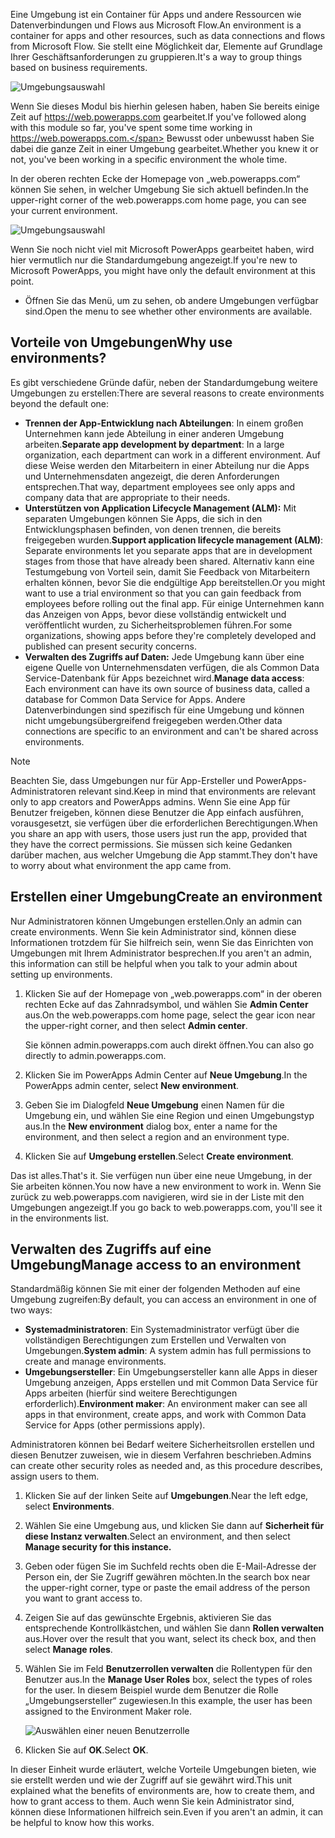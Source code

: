 <span data-ttu-id="3f673-101">Eine Umgebung ist ein Container für Apps und andere Ressourcen wie Datenverbindungen und Flows aus Microsoft Flow.</span><span class="sxs-lookup"><span data-stu-id="3f673-101">An environment is a container for apps and other resources, such as data connections and flows from Microsoft Flow.</span></span> <span data-ttu-id="3f673-102">Sie stellt eine Möglichkeit dar, Elemente auf Grundlage Ihrer Geschäftsanforderungen zu gruppieren.</span><span class="sxs-lookup"><span data-stu-id="3f673-102">It's a way to group things based on business requirements.</span></span>

![Umgebungsauswahl](../media/powerapps-environments2.png)

<span data-ttu-id="3f673-104">Wenn Sie dieses Modul bis hierhin gelesen haben, haben Sie bereits einige Zeit auf https://web.powerapps.com gearbeitet.</span><span class="sxs-lookup"><span data-stu-id="3f673-104">If you've followed along with this module so far, you've spent some time working in https://web.powerapps.com.</span></span> <span data-ttu-id="3f673-105">Bewusst oder unbewusst haben Sie dabei die ganze Zeit in einer Umgebung gearbeitet.</span><span class="sxs-lookup"><span data-stu-id="3f673-105">Whether you knew it or not, you've been working in a specific environment the whole time.</span></span>

<span data-ttu-id="3f673-106">In der oberen rechten Ecke der Homepage von „web.powerapps.com“ können Sie sehen, in welcher Umgebung Sie sich aktuell befinden.</span><span class="sxs-lookup"><span data-stu-id="3f673-106">In the upper-right corner of the web.powerapps.com home page, you can see your current environment.</span></span>

![Umgebungsauswahl](../media/powerapps-environment-picker.png)

<span data-ttu-id="3f673-108">Wenn Sie noch nicht viel mit Microsoft PowerApps gearbeitet haben, wird hier vermutlich nur die Standardumgebung angezeigt.</span><span class="sxs-lookup"><span data-stu-id="3f673-108">If you're new to Microsoft PowerApps, you might have only the default environment at this point.</span></span>

- <span data-ttu-id="3f673-109">Öffnen Sie das Menü, um zu sehen, ob andere Umgebungen verfügbar sind.</span><span class="sxs-lookup"><span data-stu-id="3f673-109">Open the menu to see whether other environments are available.</span></span>

## <a name="why-use-environments"></a><span data-ttu-id="3f673-110">Vorteile von Umgebungen</span><span class="sxs-lookup"><span data-stu-id="3f673-110">Why use environments?</span></span>
<span data-ttu-id="3f673-111">Es gibt verschiedene Gründe dafür, neben der Standardumgebung weitere Umgebungen zu erstellen:</span><span class="sxs-lookup"><span data-stu-id="3f673-111">There are several reasons to create environments beyond the default one:</span></span>

- <span data-ttu-id="3f673-112">**Trennen der App-Entwicklung nach Abteilungen**: In einem großen Unternehmen kann jede Abteilung in einer anderen Umgebung arbeiten.</span><span class="sxs-lookup"><span data-stu-id="3f673-112">**Separate app development by department**: In a large organization, each department can work in a different environment.</span></span> <span data-ttu-id="3f673-113">Auf diese Weise werden den Mitarbeitern in einer Abteilung nur die Apps und Unternehmensdaten angezeigt, die deren Anforderungen entsprechen.</span><span class="sxs-lookup"><span data-stu-id="3f673-113">That way, department employees see only apps and company data that are appropriate to their needs.</span></span>
- <span data-ttu-id="3f673-114">**Unterstützen von Application Lifecycle Management (ALM):** Mit separaten Umgebungen können Sie Apps, die sich in den Entwicklungsphasen befinden, von denen trennen, die bereits freigegeben wurden.</span><span class="sxs-lookup"><span data-stu-id="3f673-114">**Support application lifecycle management (ALM)**: Separate environments let you separate apps that are in development stages from those that have already been shared.</span></span> <span data-ttu-id="3f673-115">Alternativ kann eine Testumgebung von Vorteil sein, damit Sie Feedback von Mitarbeitern erhalten können, bevor Sie die endgültige App bereitstellen.</span><span class="sxs-lookup"><span data-stu-id="3f673-115">Or you might want to use a trial environment so that you can gain feedback from employees before rolling out the final app.</span></span> <span data-ttu-id="3f673-116">Für einige Unternehmen kann das Anzeigen von Apps, bevor diese vollständig entwickelt und veröffentlicht wurden, zu Sicherheitsproblemen führen.</span><span class="sxs-lookup"><span data-stu-id="3f673-116">For some organizations, showing apps before they're completely developed and published can present security concerns.</span></span>
- <span data-ttu-id="3f673-117">**Verwalten des Zugriffs auf Daten:** Jede Umgebung kann über eine eigene Quelle von Unternehmensdaten verfügen, die als Common Data Service-Datenbank für Apps bezeichnet wird.</span><span class="sxs-lookup"><span data-stu-id="3f673-117">**Manage data access**: Each environment can have its own source of business data, called a  database for Common Data Service for Apps.</span></span> <span data-ttu-id="3f673-118">Andere Datenverbindungen sind spezifisch für eine Umgebung und können nicht umgebungsübergreifend freigegeben werden.</span><span class="sxs-lookup"><span data-stu-id="3f673-118">Other data connections are specific to an environment and can't be shared across environments.</span></span>

> [!NOTE]
> <span data-ttu-id="3f673-119">Beachten Sie, dass Umgebungen nur für App-Ersteller und PowerApps-Administratoren relevant sind.</span><span class="sxs-lookup"><span data-stu-id="3f673-119">Keep in mind that environments are relevant only to app creators and PowerApps admins.</span></span> <span data-ttu-id="3f673-120">Wenn Sie eine App für Benutzer freigeben, können diese Benutzer die App einfach ausführen, vorausgesetzt, sie verfügen über die erforderlichen Berechtigungen.</span><span class="sxs-lookup"><span data-stu-id="3f673-120">When you share an app with users, those users just run the app, provided that they have the correct permissions.</span></span> <span data-ttu-id="3f673-121">Sie müssen sich keine Gedanken darüber machen, aus welcher Umgebung die App stammt.</span><span class="sxs-lookup"><span data-stu-id="3f673-121">They don't have to worry about what environment the app came from.</span></span>

## <a name="create-an-environment"></a><span data-ttu-id="3f673-122">Erstellen einer Umgebung</span><span class="sxs-lookup"><span data-stu-id="3f673-122">Create an environment</span></span>

<span data-ttu-id="3f673-123">Nur Administratoren können Umgebungen erstellen.</span><span class="sxs-lookup"><span data-stu-id="3f673-123">Only an admin can create environments.</span></span> <span data-ttu-id="3f673-124">Wenn Sie kein Administrator sind, können diese Informationen trotzdem für Sie hilfreich sein, wenn Sie das Einrichten von Umgebungen mit Ihrem Administrator besprechen.</span><span class="sxs-lookup"><span data-stu-id="3f673-124">If you aren't an admin, this information can still be helpful when you talk to your admin about setting up environments.</span></span>

1. <span data-ttu-id="3f673-125">Klicken Sie auf der Homepage von „web.powerapps.com“ in der oberen rechten Ecke auf das Zahnradsymbol, und wählen Sie **Admin Center** aus.</span><span class="sxs-lookup"><span data-stu-id="3f673-125">On the web.powerapps.com home page, select the gear icon near the upper-right corner, and then select **Admin center**.</span></span>

    <span data-ttu-id="3f673-126">Sie können admin.powerapps.com auch direkt öffnen.</span><span class="sxs-lookup"><span data-stu-id="3f673-126">You can also go directly to admin.powerapps.com.</span></span>

2. <span data-ttu-id="3f673-127">Klicken Sie im PowerApps Admin Center auf **Neue Umgebung**.</span><span class="sxs-lookup"><span data-stu-id="3f673-127">In the PowerApps admin center, select **New environment**.</span></span> 
3. <span data-ttu-id="3f673-128">Geben Sie im Dialogfeld **Neue Umgebung** einen Namen für die Umgebung ein, und wählen Sie eine Region und einen Umgebungstyp aus.</span><span class="sxs-lookup"><span data-stu-id="3f673-128">In the **New environment** dialog box, enter a name for the environment, and then select a region and an environment type.</span></span>
4. <span data-ttu-id="3f673-129">Klicken Sie auf **Umgebung erstellen**.</span><span class="sxs-lookup"><span data-stu-id="3f673-129">Select **Create environment**.</span></span>

<span data-ttu-id="3f673-130">Das ist alles.</span><span class="sxs-lookup"><span data-stu-id="3f673-130">That's it.</span></span> <span data-ttu-id="3f673-131">Sie verfügen nun über eine neue Umgebung, in der Sie arbeiten können.</span><span class="sxs-lookup"><span data-stu-id="3f673-131">You now have a new environment to work in.</span></span> <span data-ttu-id="3f673-132">Wenn Sie zurück zu web.powerapps.com navigieren, wird sie in der Liste mit den Umgebungen angezeigt.</span><span class="sxs-lookup"><span data-stu-id="3f673-132">If you go back to web.powerapps.com, you'll see it in the environments list.</span></span>

## <a name="manage-access-to-an-environment"></a><span data-ttu-id="3f673-133">Verwalten des Zugriffs auf eine Umgebung</span><span class="sxs-lookup"><span data-stu-id="3f673-133">Manage access to an environment</span></span>

<span data-ttu-id="3f673-134">Standardmäßig können Sie mit einer der folgenden Methoden auf eine Umgebung zugreifen:</span><span class="sxs-lookup"><span data-stu-id="3f673-134">By default, you can access an environment in one of two ways:</span></span>

- <span data-ttu-id="3f673-135">**Systemadministratoren**: Ein Systemadministrator verfügt über die vollständigen Berechtigungen zum Erstellen und Verwalten von Umgebungen.</span><span class="sxs-lookup"><span data-stu-id="3f673-135">**System admin**: A system admin has full permissions to create and manage environments.</span></span>
- <span data-ttu-id="3f673-136">**Umgebungsersteller**: Ein Umgebungsersteller kann alle Apps in dieser Umgebung anzeigen, Apps erstellen und mit Common Data Service für Apps arbeiten (hierfür sind weitere Berechtigungen erforderlich).</span><span class="sxs-lookup"><span data-stu-id="3f673-136">**Environment maker**: An environment maker can see all apps in that environment, create apps, and work with Common Data Service for Apps (other permissions apply).</span></span>

<span data-ttu-id="3f673-137">Administratoren können bei Bedarf weitere Sicherheitsrollen erstellen und diesen Benutzer zuweisen, wie in diesem Verfahren beschrieben.</span><span class="sxs-lookup"><span data-stu-id="3f673-137">Admins can create other security roles as needed and, as this procedure describes, assign users to them.</span></span>

1. <span data-ttu-id="3f673-138">Klicken Sie auf der linken Seite auf **Umgebungen**.</span><span class="sxs-lookup"><span data-stu-id="3f673-138">Near the left edge, select **Environments**.</span></span>
2. <span data-ttu-id="3f673-139">Wählen Sie eine Umgebung aus, und klicken Sie dann auf **Sicherheit für diese Instanz verwalten**.</span><span class="sxs-lookup"><span data-stu-id="3f673-139">Select an environment, and then select **Manage security for this instance.**</span></span>
3. <span data-ttu-id="3f673-140">Geben oder fügen Sie im Suchfeld rechts oben die E-Mail-Adresse der Person ein, der Sie Zugriff gewähren möchten.</span><span class="sxs-lookup"><span data-stu-id="3f673-140">In the search box near the upper-right corner, type or paste the email address of the person you want to grant access to.</span></span>
4. <span data-ttu-id="3f673-141">Zeigen Sie auf das gewünschte Ergebnis, aktivieren Sie das entsprechende Kontrollkästchen, und wählen Sie dann **Rollen verwalten** aus.</span><span class="sxs-lookup"><span data-stu-id="3f673-141">Hover over the result that you want, select its check box, and then select **Manage roles**.</span></span>
5. <span data-ttu-id="3f673-142">Wählen Sie im Feld **Benutzerrollen verwalten** die Rollentypen für den Benutzer aus.</span><span class="sxs-lookup"><span data-stu-id="3f673-142">In the **Manage User Roles** box, select the types of roles for the user.</span></span> <span data-ttu-id="3f673-143">In diesem Beispiel wurde dem Benutzer die Rolle „Umgebungsersteller“ zugewiesen.</span><span class="sxs-lookup"><span data-stu-id="3f673-143">In this example, the user has been assigned to the Environment Maker role.</span></span>

    ![Auswählen einer neuen Benutzerrolle](../media/powerapps-user-roles.png)

6. <span data-ttu-id="3f673-145">Klicken Sie auf **OK**.</span><span class="sxs-lookup"><span data-stu-id="3f673-145">Select **OK**.</span></span>

<span data-ttu-id="3f673-146">In dieser Einheit wurde erläutert, welche Vorteile Umgebungen bieten, wie sie erstellt werden und wie der Zugriff auf sie gewährt wird.</span><span class="sxs-lookup"><span data-stu-id="3f673-146">This unit explained what the benefits of environments are, how to create them, and how to grant access to them.</span></span> <span data-ttu-id="3f673-147">Auch wenn Sie kein Administrator sind, können diese Informationen hilfreich sein.</span><span class="sxs-lookup"><span data-stu-id="3f673-147">Even if you aren't an admin, it can be helpful to know how this works.</span></span>